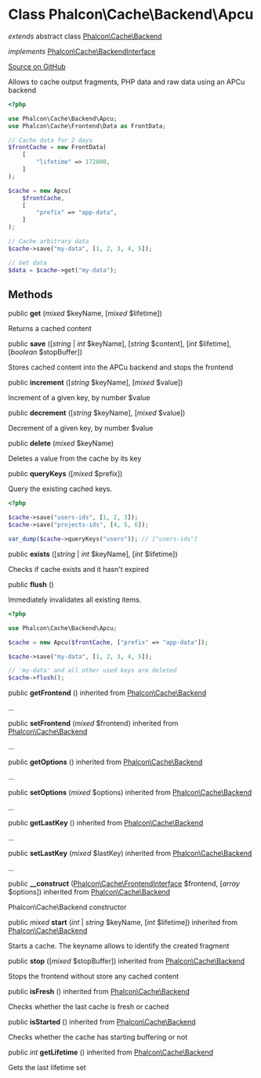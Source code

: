 # Class **Phalcon\\Cache\\Backend\\Apcu**

*extends* abstract class [Phalcon\Cache\Backend](/[[language]]/[[version]]/api/Phalcon_Cache_Backend)

*implements* [Phalcon\Cache\BackendInterface](/[[language]]/[[version]]/api/Phalcon_Cache_BackendInterface)

<a href="https://github.com/phalcon/cphalcon/blob/master/phalcon/cache/backend/apcu.zep" class="btn btn-default btn-sm">Source on GitHub</a>

Allows to cache output fragments, PHP data and raw data using an APCu backend

```php
<?php

use Phalcon\Cache\Backend\Apcu;
use Phalcon\Cache\Frontend\Data as FrontData;

// Cache data for 2 days
$frontCache = new FrontData(
    [
        "lifetime" => 172800,
    ]
);

$cache = new Apcu(
    $frontCache,
    [
        "prefix" => "app-data",
    ]
);

// Cache arbitrary data
$cache->save("my-data", [1, 2, 3, 4, 5]);

// Get data
$data = $cache->get("my-data");

```


## Methods
public  **get** (*mixed* $keyName, [*mixed* $lifetime])

Returns a cached content



public  **save** ([*string* | *int* $keyName], [*string* $content], [*int* $lifetime], [*boolean* $stopBuffer])

Stores cached content into the APCu backend and stops the frontend



public  **increment** ([*string* $keyName], [*mixed* $value])

Increment of a given key, by number $value



public  **decrement** ([*string* $keyName], [*mixed* $value])

Decrement of a given key, by number $value



public  **delete** (*mixed* $keyName)

Deletes a value from the cache by its key



public  **queryKeys** ([*mixed* $prefix])

Query the existing cached keys.

```php
<?php

$cache->save("users-ids", [1, 2, 3]);
$cache->save("projects-ids", [4, 5, 6]);

var_dump($cache->queryKeys("users")); // ["users-ids"]

```



public  **exists** ([*string* | *int* $keyName], [*int* $lifetime])

Checks if cache exists and it hasn't expired



public  **flush** ()

Immediately invalidates all existing items.

```php
<?php

use Phalcon\Cache\Backend\Apcu;

$cache = new Apcu($frontCache, ["prefix" => "app-data"]);

$cache->save("my-data", [1, 2, 3, 4, 5]);

// 'my-data' and all other used keys are deleted
$cache->flush();

```



public  **getFrontend** () inherited from [Phalcon\Cache\Backend](/[[language]]/[[version]]/api/Phalcon_Cache_Backend)

...


public  **setFrontend** (*mixed* $frontend) inherited from [Phalcon\Cache\Backend](/[[language]]/[[version]]/api/Phalcon_Cache_Backend)

...


public  **getOptions** () inherited from [Phalcon\Cache\Backend](/[[language]]/[[version]]/api/Phalcon_Cache_Backend)

...


public  **setOptions** (*mixed* $options) inherited from [Phalcon\Cache\Backend](/[[language]]/[[version]]/api/Phalcon_Cache_Backend)

...


public  **getLastKey** () inherited from [Phalcon\Cache\Backend](/[[language]]/[[version]]/api/Phalcon_Cache_Backend)

...


public  **setLastKey** (*mixed* $lastKey) inherited from [Phalcon\Cache\Backend](/[[language]]/[[version]]/api/Phalcon_Cache_Backend)

...


public  **__construct** ([Phalcon\Cache\FrontendInterface](/[[language]]/[[version]]/api/Phalcon_Cache_FrontendInterface) $frontend, [*array* $options]) inherited from [Phalcon\Cache\Backend](/[[language]]/[[version]]/api/Phalcon_Cache_Backend)

Phalcon\\Cache\\Backend constructor



public *mixed* **start** (*int* | *string* $keyName, [*int* $lifetime]) inherited from [Phalcon\Cache\Backend](/[[language]]/[[version]]/api/Phalcon_Cache_Backend)

Starts a cache. The keyname allows to identify the created fragment



public  **stop** ([*mixed* $stopBuffer]) inherited from [Phalcon\Cache\Backend](/[[language]]/[[version]]/api/Phalcon_Cache_Backend)

Stops the frontend without store any cached content



public  **isFresh** () inherited from [Phalcon\Cache\Backend](/[[language]]/[[version]]/api/Phalcon_Cache_Backend)

Checks whether the last cache is fresh or cached



public  **isStarted** () inherited from [Phalcon\Cache\Backend](/[[language]]/[[version]]/api/Phalcon_Cache_Backend)

Checks whether the cache has starting buffering or not



public *int* **getLifetime** () inherited from [Phalcon\Cache\Backend](/[[language]]/[[version]]/api/Phalcon_Cache_Backend)

Gets the last lifetime set



